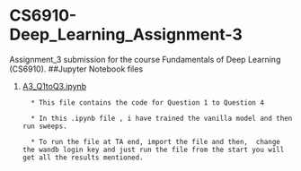 # CS6910-Deep_Learning_Assignment-3
Assignment_3 submission for the course Fundamentals of Deep Learning (CS6910).
##Jupyter Notebook files
1. [A3_Q1toQ3.ipynb](https://github.com/maurya050/CS6910-Deep_Learning_Assignment-3/blob/main/A3_Q1toQ4.ipynb "Code for Question 1 to 3")
    <kbd>
    <div class="my-section" style= border: 1px solid #e1e4e8; "background-color: #f1f1f1; padding: 10px;">
        
         * This file contains the code for Question 1 to Question 4
        
         * In this .ipynb file , i have trained the vanilla model and then run sweeps.
        
         * To run the file at TA end, import the file and then,  change the wandb login key and just run the file from the start you will get all the results mentioned.
        
     </div>
    </kbd>
